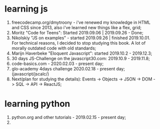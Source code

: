 # learning js
1. freecodecamp.org/dmytroony - i've renewed my knowledge in HTML and CSS since 2013, 
    also i've learned new things like a flex, grid;
2. Moritz "Code for Teens": Started 2019.09.06 | 2019.09.26 - Done;
3. Nikolskiy "JS on examples" - started 2019.09.26 | finished 2019.10.01.
    For technical reasons, I decided to stop studying this book. 
    A lot of morally outdated code with old standards;
4. Marijn Haverbeke "Eloquent Javascript": started 2019.10.2 - 2019.12.3;
5. 30 days  JS-Challenge on the javascript30.com: 2019.10.9 - 2019.11.8;
6. code-basics.com - 2020.02.03 - present day;
7. glo-academy 4days challenge 2020.02.18 - present day; (javascript/jscalc/)
8. Next(plan for studying the details): Events -> Objects -> JSON -> DOM -> SQL -> API -> ReactJS;

# learning python
1. python.org and other tutorials - 2019.02.15 - present day;
2. 